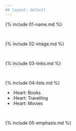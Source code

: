 ```yaml
---
## layout: default
---
```


{% include 01-name.md %}

<br>

{% include 02-image.md %}

<br>

{% include 03-links.md %}

<br>

{% include 04-lists.md %} 
- :Heart: Books
- :Heart: Travelling
- :Heart: Movies

<br>

{% include 05-emphasis.md %}

